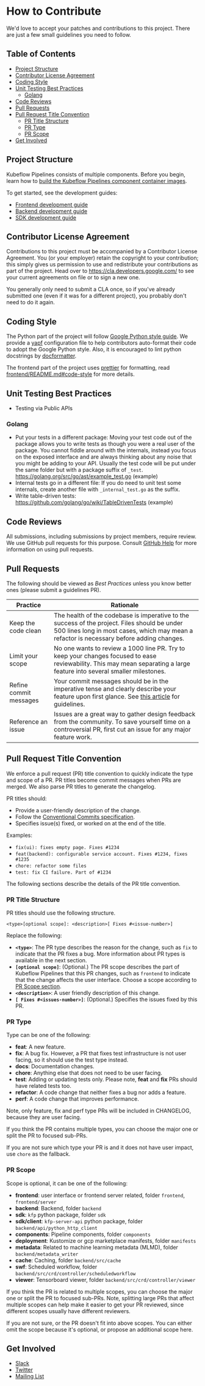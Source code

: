 # How to Contribute

We'd love to accept your patches and contributions to this project. There are
just a few small guidelines you need to follow.


## Table of Contents

<!-- START of ToC generated by running ./tools/mdtoc.sh CONTRIBUTING.md -->

  - [Project Structure](#project-structure)
  - [Contributor License Agreement](#contributor-license-agreement)
  - [Coding Style](#coding-style)
  - [Unit Testing Best Practices](#unit-testing-best-practices)
    - [Golang](#golang)
  - [Code Reviews](#code-reviews)
  - [Pull Requests](#pull-requests)
  - [Pull Request Title Convention](#pull-request-title-convention)
    - [PR Title Structure](#pr-title-structure)
    - [PR Type](#pr-type)
    - [PR Scope](#pr-scope)
  - [Get Involved](#get-involved)


<!-- END of ToC generated by running ./tools/mdtoc.sh sdk/README.md -->

## Project Structure

Kubeflow Pipelines consists of multiple components. Before you begin, learn how 
to [build the Kubeflow Pipelines component container images](./guides/developer_guide.md##development-building-from-source-code). 

To get started, see the development guides:

* [Frontend development guide](./frontend/README.md)
* [Backend development guide](./backend/README.md)
* [SDK development guide](./sdk/python/README.md) 

## Contributor License Agreement

Contributions to this project must be accompanied by a Contributor License
Agreement. You (or your employer) retain the copyright to your contribution;
this simply gives us permission to use and redistribute your contributions as
part of the project. Head over to <https://cla.developers.google.com/> to see
your current agreements on file or to sign a new one.

You generally only need to submit a CLA once, so if you've already submitted one
(even if it was for a different project), you probably don't need to do it
again.

## Coding Style

The Python part of the project will follow [Google Python style guide](http://google.github.io/styleguide/pyguide.html).
We provide a [yapf](https://github.com/google/yapf) configuration file to help
contributors auto-format their code to adopt the Google Python style. Also, it
is encouraged to lint python docstrings by [docformatter](https://github.com/myint/docformatter).

The frontend part of the project uses [prettier](https://prettier.io/) for
formatting, read [frontend/README.md#code-style](frontend/README.md#code-style)
for more details.

## Unit Testing Best Practices

* Testing via Public APIs

### Golang

* Put your tests in a different package: Moving your test code out of the package
  allows you to write tests as though you were a real user of the package. You 
  cannot fiddle around with the internals, instead you focus on the exposed
  interface and are always thinking about any noise that you might be adding to
  your API. Usually the test code will be put under the same folder but with a
  package suffix of `_test`. https://golang.org/src/go/ast/example_test.go (example)
* Internal tests go in a different file: If you do need to unit test some internals,
  create another file with `_internal_test.go` as the suffix.
* Write table-driven tests: https://github.com/golang/go/wiki/TableDrivenTests (example)

## Code Reviews

All submissions, including submissions by project members, require review. We
use GitHub pull requests for this purpose. Consult
[GitHub Help](https://help.github.com/articles/about-pull-requests/) for more
information on using pull requests.

## Pull Requests

The following should be viewed as _Best Practices_ unless you know better ones
(please submit a guidelines PR).

| Practice | Rationale |
| -------- | --------- |
| Keep the code clean | The health of the codebase is imperative to the success of the project. Files should be under 500 lines long in most cases, which may mean a refactor is necessary before adding changes. |
| Limit your scope | No one wants to review a 1000 line PR. Try to keep your changes focused to ease reviewability. This may mean separating a large feature into several smaller milestones.  |
| Refine commit messages | Your commit messages should be in the imperative tense and clearly describe your feature upon first glance. See [this article](https://chris.beams.io/posts/git-commit/) for guidelines.
| Reference an issue | Issues are a great way to gather design feedback from the community. To save yourself time on a controversial PR, first cut an issue for any major feature work. |

## Pull Request Title Convention

We enforce a pull request (PR) title convention to quickly indicate the type and scope of a PR.
PR titles become commit messages when PRs are merged. We also parse PR titles to generate the changelog.

PR titles should:
* Provide a user-friendly description of the change.
* Follow the [Conventional Commits specification](https://www.conventionalcommits.org/en/v1.0.0/).
* Specifies issue(s) fixed, or worked on at the end of the title.

Examples:
* `fix(ui): fixes empty page. Fixes #1234`
* `feat(backend): configurable service account. Fixes #1234, fixes #1235`
* `chore: refactor some files`
* `test: fix CI failure. Part of #1234`

The following sections describe the details of the PR title convention.

### PR Title Structure

PR titles should use the following structure.
```
<type>[optional scope]: <description>[ Fixes #<issue-number>]
```

Replace the following:

*  **`<type>`**: The PR type describes the reason for the change, such as `fix` to indicate that the PR fixes a bug. More information about PR types is available in the next section.
*  **`[optional scope]`**: (Optional.) The PR scope describes the part of Kubeflow Pipelines that this PR changes, such as `frontend` to indicate that the change affects the user interface. Choose a scope according to [PR Scope section](#pr-scope).
*  **`<description>`**: A user friendly description of this change.
*  **`[ Fixes #<issues-number>]`**: (Optional.) Specifies the issues fixed by this PR.

### PR Type

Type can be one of the following:
* **feat**: A new feature.
* **fix**: A bug fix. However, a PR that fixes test infrastructure is not user facing, so it should use the test type instead.
* **docs**: Documentation changes.
* **chore**: Anything else that does not need to be user facing.
* **test**: Adding or updating tests only. Please note, **feat** and **fix** PRs should have related tests too.
* **refactor**: A code change that neither fixes a bug nor adds a feature.
* **perf**: A code change that improves performance.

Note, only feature, fix and perf type PRs will be included in CHANGELOG, because they are user facing.

If you think the PR contains multiple types, you can choose the major one or
split the PR to focused sub-PRs.

If you are not sure which type your PR is and it does not have user impact,
use `chore` as the fallback.

### PR Scope

Scope is optional, it can be one of the following:
* **frontend**: user interface or frontend server related, folder `frontend`, `frontend/server`
* **backend**: Backend, folder `backend`
* **sdk**: `kfp` python package, folder `sdk`
* **sdk/client**: `kfp-server-api` python package, folder `backend/api/python_http_client`
* **components**: Pipeline components, folder `components`
* **deployment**: Kustomize or gcp marketplace manifests, folder `manifests`
* **metadata**: Related to machine learning metadata (MLMD), folder `backend/metadata_writer`
* **cache**: Caching, folder `backend/src/cache`
* **swf**: Scheduled workflow, folder `backend/src/crd/controller/scheduledworkflow`
* **viewer**: Tensorboard viewer, folder `backend/src/crd/controller/viewer`

If you think the PR is related to multiple scopes, you can choose the major one or
split the PR to focused sub-PRs. Note, splitting large PRs that affect multiple
scopes can help make it easier to get your PR reviewed, since different scopes
usually have different reviewers.

If you are not sure, or the PR doesn't fit into above scopes. You can either
omit the scope because it's optional, or propose an additional scope here.

## Get Involved

* [Slack](http://kubeflow.slack.com/)
* [Twitter](http://twitter.com/kubeflow)
* [Mailing List](https://groups.google.com/forum/#!forum/kubeflow-discuss)
